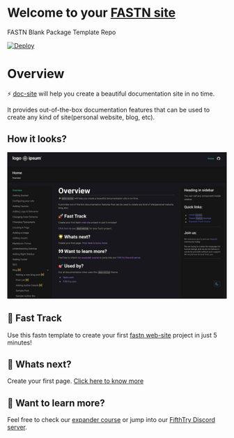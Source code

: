 # Welcome to your [FASTN site](https://fastn.io/)

FASTN Blank Package Template Repo

[![Deploy](https://www.herokucdn.com/deploy/button.svg)](https://heroku.com/deploy?template=https://github.com/fifthtry/fastn-heroku&env[DOWNLOAD_BASE_URL]=https://raw.githubusercontent.com/shaheen-senpai/fastn-components/main/)


# Overview

⚡️ [doc-site](https://fastn-community.github.io/doc-site/) will help you create a beautiful documentation site in no time.

It provides out-of-the-box documentation features that can be used to create any kind of site(personal website, blog, etc).

## How it looks?

![doc-site](doc-site-example-dark.jpg)

## 🚀 Fast Track

Use this fastn template to create your first [fastn web-site](https://fastn.com/expander/hello-world/-/build/) project in just 5 minutes!

## 🌟 Whats next?

Create your first page. [Click here to know more](https://fastn-community.github.io/doc-site/page/)


## 👀 Want to learn more?

Feel free to check our [expander course](https://fastn.com/expander/) or jump into our [FifthTry Discord server](https://discord.gg/bucrdvptYd).

